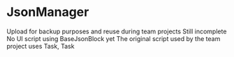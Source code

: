 # JsonManager
 
Upload for backup purposes and reuse during team projects
Still incomplete
No UI script using BaseJsonBlock yet
The original script used by the team project uses Task, Task<bool>